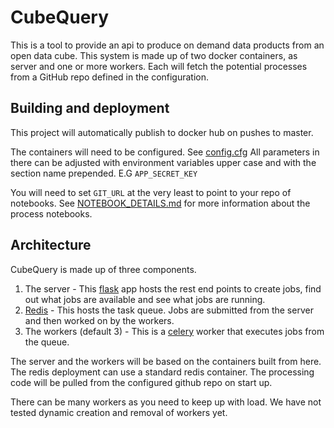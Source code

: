 # CubeQuery

This is a tool to provide an api to produce on demand data products from an open data cube. This system is made up of
two docker containers, as server and one or more workers. Each will fetch the potential processes from a GitHub repo 
defined in the configuration.

## Building and deployment

This project will automatically publish to docker hub on pushes to master.

The containers will need to be configured. See [config.cfg](config.cfg) All parameters in there can be adjusted with environment
variables upper case and with the section name prepended. E.G `APP_SECRET_KEY`

You will need to set `GIT_URL` at the very least to point to your repo of notebooks. 
See [NOTEBOOK_DETAILS.md](NOTEBOOK_DETAILS.md) for more information about the process notebooks.

## Architecture
 
 CubeQuery is made up of three components. 
 
 1) The server - This [flask](https://flask.palletsprojects.com/en/1.1.x/) app hosts the rest end points to create jobs, 
 find out what jobs are available and see what jobs are running.
 1) [Redis](https://redis.io/) - This hosts the task queue. Jobs are submitted from the server and then worked on by the 
 workers.
 1) The workers (default 3) - This is a [celery](http://www.celeryproject.org/) worker that executes jobs from the queue.
 
 The server and the workers will be based on the containers built from here. The redis deployment can use a standard
 redis container. The processing code will be pulled from the configured github repo on start up.
 
 There can be many workers as you need to keep up with load. We have not tested dynamic creation and removal of workers
 yet.
 
